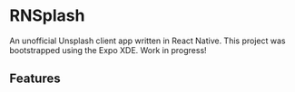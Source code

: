# RNSplash
An unofficial Unsplash client app written in React Native. This project was bootstrapped using the Expo XDE. Work in progress!

## Features




